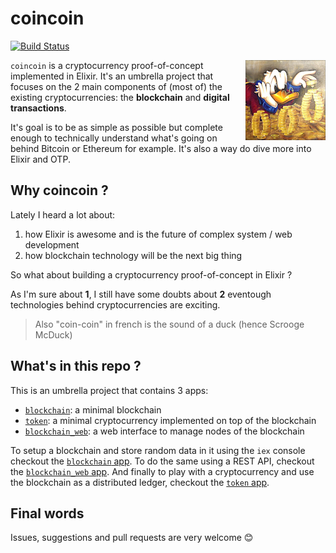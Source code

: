 # coincoin

[![Build Status](https://travis-ci.org/robinmonjo/blockchain.svg?branch=master)](https://travis-ci.org/robinmonjo/blockchain)

<img align="right" src="logo.png" width="128px">

`coincoin` is a cryptocurrency proof-of-concept implemented in Elixir. It's an umbrella project that focuses on the 2 main components of (most of) the existing cryptocurrencies: the **blockchain** and **digital transactions**.

It's goal is to be as simple as possible but complete enough to technically understand what's going on behind Bitcoin or Ethereum for example. It's also a way do dive more into Elixir and OTP.

## Why coincoin ?

Lately I heard a lot about:

1. how Elixir is awesome and is the future of complex system / web development
2. how blockchain technology will be the next big thing

So what about building a cryptocurrency proof-of-concept in Elixir ?

As I'm sure about **1**, I still have some doubts about **2** eventough technologies behind cryptocurrencies are exciting.

> Also "coin-coin" in french is the sound of a duck (hence Scrooge McDuck)

## What's in this repo ?

This is an umbrella project that contains 3 apps:

- [`blockchain`](apps/blockchain/README.md): a minimal blockchain
- [`token`](apps/token/README.md): a minimal cryptocurrency implemented on top of the blockchain
- [`blockchain_web`](apps/blockchain_web/README.md): a web interface to manage nodes of the blockchain

To setup a blockchain and store random data in it using the `iex` console checkout the [`blockchain` app](apps/blockchain/README.md). To do the same using a REST API, checkout the [`blockchain_web` app](apps/blockchain_web/README.md). And finally to play with a cryptocurrency and use the blockchain as a distributed ledger, checkout the [`token` app](apps/token/README.md).

## Final words

Issues, suggestions and pull requests are very welcome 😊
